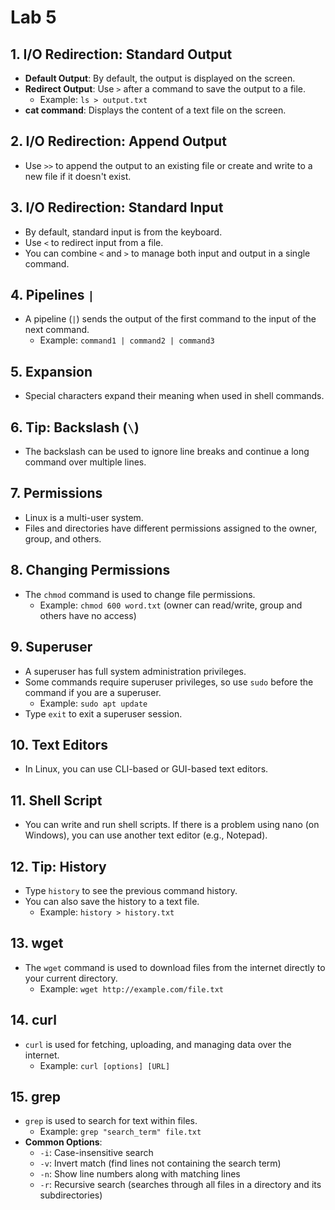 # Lab 5

## 1. I/O Redirection: Standard Output

- **Default Output**: By default, the output is displayed on the screen.
- **Redirect Output**: Use `>` after a command to save the output to a file.
  - Example: `ls > output.txt`
- **cat command**: Displays the content of a text file on the screen.

## 2. I/O Redirection: Append Output

- Use `>>` to append the output to an existing file or create and write to a new file if it doesn't exist.

## 3. I/O Redirection: Standard Input

- By default, standard input is from the keyboard.
- Use `<` to redirect input from a file.
- You can combine `<` and `>` to manage both input and output in a single command.

## 4. Pipelines `|`

- A pipeline (`|`) sends the output of the first command to the input of the next command.
  - Example: `command1 | command2 | command3`

## 5. Expansion

- Special characters expand their meaning when used in shell commands.

## 6. Tip: Backslash (`\`)

- The backslash can be used to ignore line breaks and continue a long command over multiple lines.

## 7. Permissions

- Linux is a multi-user system.
- Files and directories have different permissions assigned to the owner, group, and others.

## 8. Changing Permissions

- The `chmod` command is used to change file permissions.
  - Example: `chmod 600 word.txt` (owner can read/write, group and others have no access)

## 9. Superuser

- A superuser has full system administration privileges.
- Some commands require superuser privileges, so use `sudo` before the command if you are a superuser.
  - Example: `sudo apt update`
- Type `exit` to exit a superuser session.

## 10. Text Editors

- In Linux, you can use CLI-based or GUI-based text editors.

## 11. Shell Script

- You can write and run shell scripts. If there is a problem using nano (on Windows), you can use another text editor (e.g., Notepad).

## 12. Tip: History

- Type `history` to see the previous command history.
- You can also save the history to a text file.
  - Example: `history > history.txt`

## 13. wget

- The `wget` command is used to download files from the internet directly to your current directory.
  - Example: `wget http://example.com/file.txt`

## 14. curl

- `curl` is used for fetching, uploading, and managing data over the internet.
  - Example: `curl [options] [URL]`

## 15. grep

- `grep` is used to search for text within files.
  - Example: `grep "search_term" file.txt`
- **Common Options**:
  - `-i`: Case-insensitive search
  - `-v`: Invert match (find lines not containing the search term)
  - `-n`: Show line numbers along with matching lines
  - `-r`: Recursive search (searches through all files in a directory and its subdirectories)
